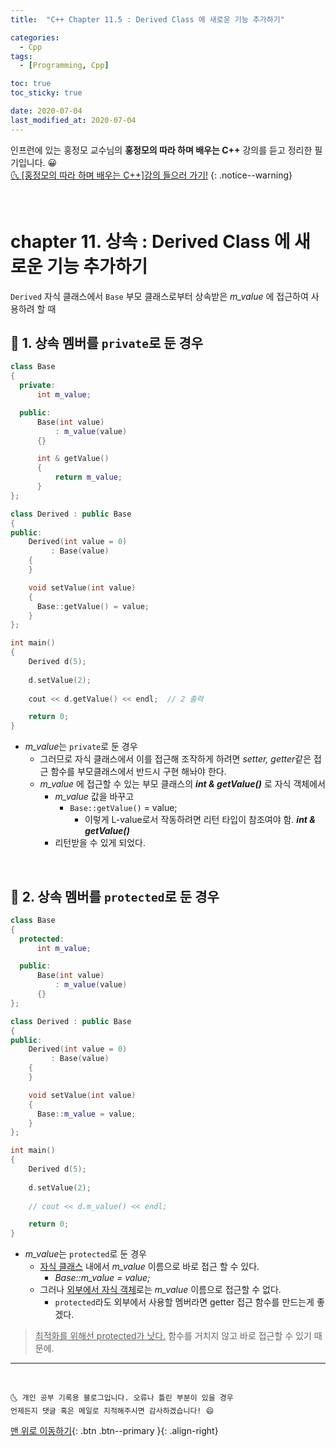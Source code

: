 ```yaml
---
title:  "C++ Chapter 11.5 : Derived Class 에 새로운 기능 추가하기" 

categories:
  - Cpp
tags:
  - [Programming, Cpp]

toc: true
toc_sticky: true

date: 2020-07-04
last_modified_at: 2020-07-04
---
```


인프런에 있는 홍정모 교수님의 **홍정모의 따라 하며 배우는 C++** 강의를 듣고 정리한 필기입니다. 😀    
[🌜 [홍정모의 따라 하며 배우는 C++]강의 들으러 가기!](https://www.inflearn.com/course/following-c-plus)
{: .notice--warning}

<br>

# chapter 11. 상속 : Derived Class 에 새로운 기능 추가하기

`Derived` 자식 클래스에서 `Base` 부모 클래스로부터 상속받은 *m_value* 에 접근하여 사용하려 할 때 

## 🔔 1. 상속 멤버를 `private`로 둔 경우

```cpp
class Base
{
  private:
      int m_value;

  public:
      Base(int value)
          : m_value(value)
      {}

      int & getValue() 
      {
          return m_value;
      }
};

class Derived : public Base
{
public:
    Derived(int value = 0)
         : Base(value)
    {
    }

    void setValue(int value)
    {
      Base::getValue() = value;
    }
};

int main()
{
    Derived d(5);
    
    d.setValue(2);
    
    cout << d.getValue() << endl;  // 2 출력

    return 0;
}
```

- *m_value*는 `private`로 둔 경우
  - 그러므로 자식 클래스에서 이를 접근해 조작하게 하려면 *setter, getter*같은 접근 함수를 부모클래스에서 반드시 구현 해놔야 한다.
  - *m_value* 에 접근할 수 있는 부모 클래스의 ***int & getValue()*** 로 자식 객체에서
    - *m_value* 값을 바꾸고
      - `Base::getValue()` = value;
        - 이렇게 L-value로서 작동하려면 리턴 타입이 참조여야 함. ***int & getValue()***
    - 리턴받을 수 있게 되었다. 

<br>

## 🔔 2. 상속 멤버를 `protected`로 둔 경우

```cpp
class Base
{
  protected:
      int m_value;

  public:
      Base(int value)
          : m_value(value)
      {}
};

class Derived : public Base
{
public:
    Derived(int value = 0)
         : Base(value)
    {
    }

    void setValue(int value)
    {
      Base::m_value = value;
    }
};

int main()
{
    Derived d(5);
    
    d.setValue(2);
    
    // cout << d.m_value() << endl;

    return 0;
}
```

- *m_value*는 `protected`로 둔 경우
  - <u>자식 클래스</u> 내에서 *m_value* 이름으로 바로 접근 할 수 있다.
    - *Base::m_value = value;*
  - 그러나 <u>외부에서 자식 객체</u>로는 *m_value* 이름으로 접근할 수 없다.
    - `protected`라도 외부에서 사용할 멤버라면 getter 접근 함수를 만드는게 좋겠다.

> <u>최적화를 위해선 protected가 낫다.</u> 함수를 거치지 않고 바로 접근할 수 있기 때문에.

***
<br>

    🌜 개인 공부 기록용 블로그입니다. 오류나 틀린 부분이 있을 경우 
    언제든지 댓글 혹은 메일로 지적해주시면 감사하겠습니다! 😄

[맨 위로 이동하기](#){: .btn .btn--primary }{: .align-right}
<br>